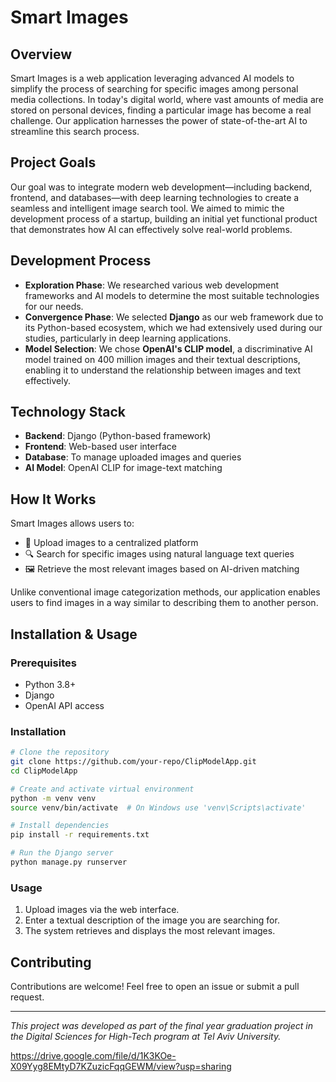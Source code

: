 # Smart Images

## Overview
Smart Images is a web application leveraging advanced AI models to simplify the process of searching for specific images among personal media collections. In today's digital world, where vast amounts of media are stored on personal devices, finding a particular image has become a real challenge. Our application harnesses the power of state-of-the-art AI to streamline this search process.

## Project Goals
Our goal was to integrate modern web development—including backend, frontend, and databases—with deep learning technologies to create a seamless and intelligent image search tool. We aimed to mimic the development process of a startup, building an initial yet functional product that demonstrates how AI can effectively solve real-world problems.

## Development Process
- **Exploration Phase**: We researched various web development frameworks and AI models to determine the most suitable technologies for our needs.
- **Convergence Phase**: We selected **Django** as our web framework due to its Python-based ecosystem, which we had extensively used during our studies, particularly in deep learning applications.
- **Model Selection**: We chose **OpenAI's CLIP model**, a discriminative AI model trained on 400 million images and their textual descriptions, enabling it to understand the relationship between images and text effectively.

## Technology Stack
- **Backend**: Django (Python-based framework)
- **Frontend**: Web-based user interface
- **Database**: To manage uploaded images and queries
- **AI Model**: OpenAI CLIP for image-text matching

## How It Works
Smart Images allows users to:
- 📂 Upload images to a centralized platform
- 🔍 Search for specific images using natural language text queries
- 🖼️ Retrieve the most relevant images based on AI-driven matching

Unlike conventional image categorization methods, our application enables users to find images in a way similar to describing them to another person.

## Installation & Usage
### Prerequisites
- Python 3.8+
- Django
- OpenAI API access

### Installation
```bash
# Clone the repository
git clone https://github.com/your-repo/ClipModelApp.git
cd ClipModelApp

# Create and activate virtual environment
python -m venv venv
source venv/bin/activate  # On Windows use 'venv\Scripts\activate'

# Install dependencies
pip install -r requirements.txt

# Run the Django server
python manage.py runserver
```

### Usage
1. Upload images via the web interface.
2. Enter a textual description of the image you are searching for.
3. The system retrieves and displays the most relevant images.

## Contributing
Contributions are welcome! Feel free to open an issue or submit a pull request.

---

*This project was developed as part of the final year graduation project in the Digital Sciences for High-Tech program at Tel Aviv University.*



https://drive.google.com/file/d/1K3KOe-X09Yyg8EMtyD7KZuzicFqqGEWM/view?usp=sharing 
